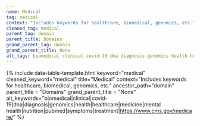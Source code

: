 ```yaml
---
name: Medical
tag: medical
context: "Includes keywords for healthcare, biomedical, genomics, etc."
cleaned_tag: medical
parent_tag: domain
parent_title: Domains
grand_parent_tag: domain
grand_parent_title: None
alt_tags: biomedical clinical covid-19 dna diagnosis genomics health healthcare medicine mental health nutrition pubmed symptoms treatment https://www.cms.gov/medicare/
---
```


{% include data-table-template.html 
  keyword="medical" 
  cleaned_keyword="medical" 
  title="Medical"
  context="Includes keywords for healthcare, biomedical, genomics, etc."
  ancestor_path="domain" 
  parent_title = "Domains"
  grand_parent_title = "None"
  alt_keywords="biomedical|clinical|covid-19|dna|diagnosis|genomics|health|healthcare|medicine|mental health|nutrition|pubmed|symptoms|treatment|https://www.cms.gov/medicare/"
%}

